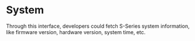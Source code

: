 # System

Through this interface, developers could fetch S-Series system information, like firmware version, hardware version, system time, etc.



